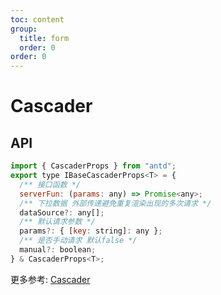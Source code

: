 ```yaml
---
toc: content
group:
  title: form
  order: 0
order: 0
---
```


# Cascader

<code src='./demos/BusinessCascader.tsx'></code>

## API
```js
import { CascaderProps } from "antd";
export type IBaseCascaderProps<T> = {
  /** 接口函数 */
  serverFun: (params: any) => Promise<any>;
  /** 下拉数据 外部传递避免重复渲染出现的多次请求 */
  dataSource?: any[];
  /** 默认请求参数 */
  params?: { [key: string]: any };
  /** 是否手动请求 默认false */
  manual?: boolean;
} & CascaderProps<T>;
```

更多参考: [Cascader](https://ant.design/components/Cascader-cn)